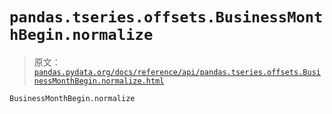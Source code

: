 # `pandas.tseries.offsets.BusinessMonthBegin.normalize`

> 原文：[`pandas.pydata.org/docs/reference/api/pandas.tseries.offsets.BusinessMonthBegin.normalize.html`](https://pandas.pydata.org/docs/reference/api/pandas.tseries.offsets.BusinessMonthBegin.normalize.html)

```py
BusinessMonthBegin.normalize
```
